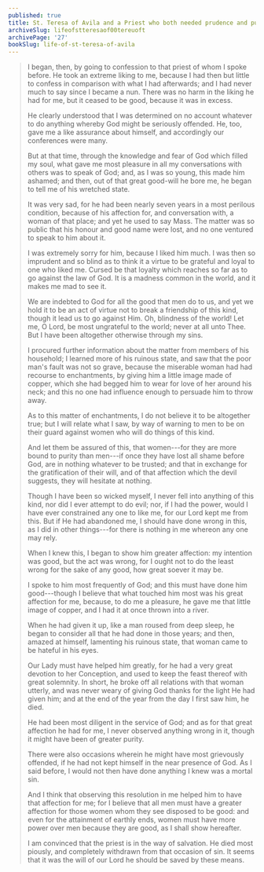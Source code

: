 ```yaml
---
published: true
title: St. Teresa of Avila and a Priest who both needed prudence and purity
archiveSlug: lifeofstteresaof00tereuoft
archivePage: '27'
bookSlug: life-of-st-teresa-of-avila
---
```


> I began, then, by going to confession to that priest of whom I spoke before. He took an extreme liking to me, because I had then but little to confess in comparison with what I had afterwards; and I had never much to say since I became a nun. There was no harm in the liking he had for me, but it ceased to be good, because it was in excess.
>
> He clearly understood that I was determined on no account whatever to do anything whereby God might be seriously offended. He, too, gave me a like assurance about himself, and accordingly our conferences were many.
>
> But at that time, through the knowledge and fear of God which filled my soul, what gave me most pleasure in all my conversations with others was to speak of God; and, as I was so young, this made him ashamed; and then, out of that great good-will he bore me, he began to tell me of his wretched state.
>
> It was very sad, for he had been nearly seven years in a most perilous condition, because of his affection for, and conversation with, a woman of that place; and yet he used to say Mass. The matter was so public that his honour and good name were lost, and no one ventured to speak to him about it.
>
> I was extremely sorry for him, because I liked him much. I was then so imprudent and so blind as to think it a virtue to be grateful and loyal to one who liked me. Cursed be that loyalty which reaches so far as to go against the law of God. It is a madness common in the world, and it makes me mad to see it.
>
> We are indebted to God for all the good that men do to us, and yet we hold it to be an act of virtue not to break a friendship of this kind, though it lead us to go against Him. Oh, blindness of the world! Let me, O Lord, be most ungrateful to the world; never at all unto Thee. But I have been altogether otherwise through my sins.
>
> I procured further information about the matter from members of his household; I learned more of his ruinous state, and saw that the poor man's fault was not so grave, because the miserable woman had had recourse to enchantments, by giving him a little image made of copper, which she had begged him to wear for love of her around his neck; and this no one had influence enough to persuade him to throw away.
>
> As to this matter of enchantments, I do not believe it to be altogether true; but I will relate what I saw, by way of warning to men to be on their guard against women who will do things of this kind.
>
> And let them be assured of this, that women---for they are more bound to purity than men---if once they have lost all shame before God, are in nothing whatever to be trusted; and that in exchange for the gratification of their will, and of that affection which the devil suggests, they will hesitate at nothing.
>
> Though I have been so wicked myself, I never fell into anything of this kind, nor did I ever attempt to do evil; nor, if I had the power, would I have ever constrained any one to like me, for our Lord kept me from this. But if He had abandoned me, I should have done wrong in this, as I did in other things---for there is nothing in me whereon any one may rely.
>
> When I knew this, I began to show him greater affection: my intention was good, but the act was wrong, for I ought not to do the least wrong for the sake of any good, how great soever it may be.
>
> I spoke to him most frequently of God; and this must have done him good---though I believe that what touched him most was his great affection for me, because, to do me a pleasure, he gave me that little image of copper, and I had it at once thrown into a river.
>
> When he had given it up, like a man roused from deep sleep, he began to consider all that he had done in those years; and then, amazed at himself, lamenting his ruinous state, that woman came to be hateful in his eyes.
>
> Our Lady must have helped him greatly, for he had a very great devotion to her Conception, and used to keep the feast thereof with great solemnity. In short, he broke off all relations with that woman utterly, and was never weary of giving God thanks for the light He had given him; and at the end of the year from the day I first saw him, he died.
>
> He had been most diligent in the service of God; and as for that great affection he had for me, I never observed anything wrong in it, though it might have been of greater purity.
>
> There were also occasions wherein he might have most grievously offended, if he had not kept himself in the near presence of God. As I said before, I would not then have done anything I knew was a mortal sin.
>
> And I think that observing this resolution in me helped him to have that affection for me; for I believe that all men must have a greater affection for those women whom they see disposed to be good: and even for the attainment of earthly ends, women must have more power over men because they are good, as I shall show hereafter.
>
> I am convinced that the priest is in the way of salvation. He died most piously, and completely withdrawn from that occasion of sin. It seems that it was the will of our Lord he should be saved by these means.
